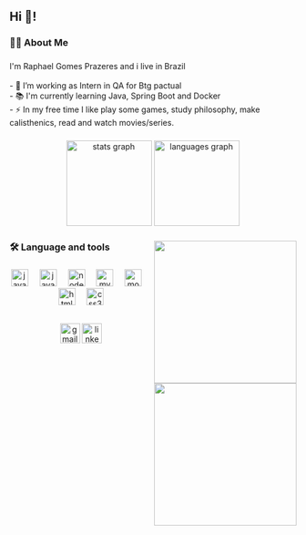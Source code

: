 <h2 align="left">Hi 👋!</h2>

###

<h3 align="left">👩‍💻  About Me</h3>

###

<p align="left">I'm Raphael Gomes Prazeres and i live in Brazil<br><br>- 🔭 I’m working as Intern in QA for Btg pactual<br>- 📚 I'm currently learning Java, Spring Boot and Docker<br>- ⚡ In my free time I like play some games, study philosophy, make calisthenics, read and watch movies/series.</p>

###

<div align="center">
  <img src="https://github-readme-stats.vercel.app/api?username=RaaphaelGomesS&hide_title=false&hide_rank=false&show_icons=true&include_all_commits=true&count_private=true&disable_animations=false&theme=dracula&locale=en&hide_border=false" height="150" alt="stats graph"  />
  <img src="https://github-readme-stats.vercel.app/api/top-langs?username=RaaphaelGomesS&locale=en&hide_title=false&layout=compact&card_width=320&langs_count=5&theme=dracula&hide_border=false" height="150" alt="languages graph"  />
</div>

###

<img align="right" height="250" src="https://camo.githubusercontent.com/aafed7a0b38a1433e125d92e5bb7f39d7101ea67344e8280bee42da286f7be3c/68747470733a2f2f6d656469612e67697068792e636f6d2f6d656469612f76312e59326c6b505463354d4749334e6a457861335578656d55314f47786d6547466c597a5272626d5a7865545a345a326333625864746133703063474e736332356b626e70685a535a6c634431324d563970626e526c636d35686246396e61575a66596e6c666157516d593351395a772f7777673173755569546243593848387649412f67697068792d646f776e73697a65642d6c617267652e676966"  />

<img align="right" height="250" src="https://spotify-github-profile.vercel.app/api/view.svg?uid=raphaelg15&redirect=true][https://spotify-github-profile.vercel.app/api/view.svg?uid=raphaelg15&cover_image=true&theme=compact&show_offline=false&background_color=121212&interchange=false"/>

<h3 align="left">🛠 Language and tools</h3>

###

<div align="center">
  <img src="https://cdn.jsdelivr.net/gh/devicons/devicon/icons/java/java-original.svg" height="30" alt="java logo"  />
  <img width="12" />
  <img src="https://cdn.jsdelivr.net/gh/devicons/devicon/icons/javascript/javascript-original.svg" height="30" alt="javascript logo"  />
  <img width="12" />
  <img src="https://cdn.jsdelivr.net/gh/devicons/devicon/icons/nodejs/nodejs-original.svg" height="30" alt="nodejs logo"  />
  <img width="12" />
  <img src="https://cdn.jsdelivr.net/gh/devicons/devicon/icons/mysql/mysql-original.svg" height="30" alt="mysql logo"  />
  <img width="12" />
  <img src="https://cdn.jsdelivr.net/gh/devicons/devicon/icons/mongodb/mongodb-original.svg" height="30" alt="mongodb logo"  />
  <img width="12" />
  <img src="https://cdn.jsdelivr.net/gh/devicons/devicon/icons/html5/html5-original.svg" height="30" alt="html5 logo"  />
  <img width="12" />
  <img src="https://cdn.jsdelivr.net/gh/devicons/devicon/icons/css3/css3-original.svg" height="30" alt="css3 logo"  />
</div>

##

<div align="center" >
  <a href = "mailto:raphaelgpraz20@gmail.com"><img src="https://img.shields.io/static/v1?message=Gmail&logo=gmail&label=&color=D14836&logoColor=white&labelColor=&style=for-the-badge" target="_blank" height="35" alt="gmail logo"></a>
  <a href="https://www.linkedin.com/in/raphael-gomess" target="_blank"><img src="https://img.shields.io/static/v1?message=LinkedIn&logo=linkedin&label=&color=0077B5&logoColor=white&labelColor=&style=for-the-badge" target="_blank" height="35" alt="linkedin logo"></a>
</div>
 
###



